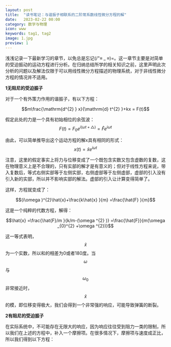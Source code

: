 ```yaml
---
layout: post
title:  "读书笔记：与谐振子相联系的二阶常系数线性微分方程的解"
date:   2023-02-22 00:00
category: 数学与物理
icon: www
keywords: tag1, tag2
image: 1.jpg
preview: 1
---
```

浅浅记录一下最新学习的章节，以免总是忘记(/"≡ _ ≡)=。这一章节主要是对简单的受迫振动的运动方程进行分析。在归纳总结所学的相关知识之前，这里声明此次分析的问题以及解法仅限于可以用线性微分方程描述的物理系统，对于非线性微分方程的情况并不适用。

**1无阻尼的受迫振子**

对于一个有外策力作用的谐振子，有以下方程：

$$m\frac{\mathrm{d^{2} } x}{\mathrm{d} t^{2} }+kx = F(t)$$

假定此处的力是一个具有初始相位的余弦波：$$F(t)=F_{0} e^{i(\omega t+\bigtriangleup )} =\hat{F} e^{i\omega t}$$

由此，可以简单推导出这个运动方程的解x具有相同的形式：$$x(t)=\hat{x} e^{i\omega t}$$

注意，这里的假定事实上将力与位移变成了一个既包含实数又包含虚数的复数，这在物理意义上是不合理的，只有实部的解才是有意义的；但对于线性方程来说，带入复数后，等式右侧实部等于左侧实部，右侧虚部等于左侧虚部，虚部的引入没有引入新的实部，所以并不影响实部的解法。虚部的引入让计算变得简单了。

这样，方程就变成了：

$$(i\omega )^{2}\hat{x}+\frac{k\hat{x} }{m} =\frac{\hat{F} }{m}$$

这是一个纯粹的代数方程，解得：

$$\hat{x} =\frac{\hat{F}/m }{k/m-(\omega ^{2} )} =\frac{\hat{F}}{m(\omega _{0}^{2} +\omega ^{2})}$$

这一等式表明，$$\hat{x}$$为一个实数，所以和的相差为0或者180度。当$$\omega$$与$$\omega _{0}$$非常接近时，$$\hat{x}$$的模，即位移变得极大，我们会得到一个非常强的响应，可能导致弹簧的断裂。

**2有阻尼的受迫振子**

在实际系统中，不可能存在无限大的响应，因为响应往往受到阻力一类的限制，所以我们在上述的方程中，补入一个摩擦项。在很多情况下，摩擦项与速度成正比，所以我们得到以下方程：


